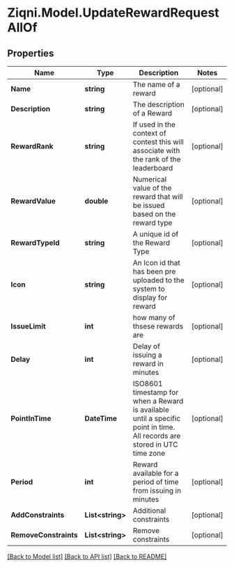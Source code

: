 
# Ziqni.Model.UpdateRewardRequestAllOf

## Properties

Name | Type | Description | Notes
------------ | ------------- | ------------- | -------------
**Name** | **string** | The name of a reward | [optional] 
**Description** | **string** | The description of a Reward | [optional] 
**RewardRank** | **string** | If used in the context of contest this will associate with the rank of the leaderboard | [optional] 
**RewardValue** | **double** | Numerical value of the reward that will be issued based on the reward type | [optional] 
**RewardTypeId** | **string** | A unique id of the Reward Type | [optional] 
**Icon** | **string** | An Icon id that has been pre uploaded to the system to display for reward | [optional] 
**IssueLimit** | **int** | how many of thsese rewards are | [optional] 
**Delay** | **int** | Delay of issuing a reward in minutes | [optional] 
**PointInTime** | **DateTime** | ISO8601 timestamp for when a Reward is available until a specific point in time. All records are stored in UTC time zone | [optional] 
**Period** | **int** | Reward available for a period of time from issuing in minutes | [optional] 
**AddConstraints** | **List&lt;string&gt;** | Additional constraints | [optional] 
**RemoveConstraints** | **List&lt;string&gt;** | Remove constraints | [optional] 

[[Back to Model list]](../README.md#documentation-for-models)
[[Back to API list]](../README.md#documentation-for-api-endpoints)
[[Back to README]](../README.md)

